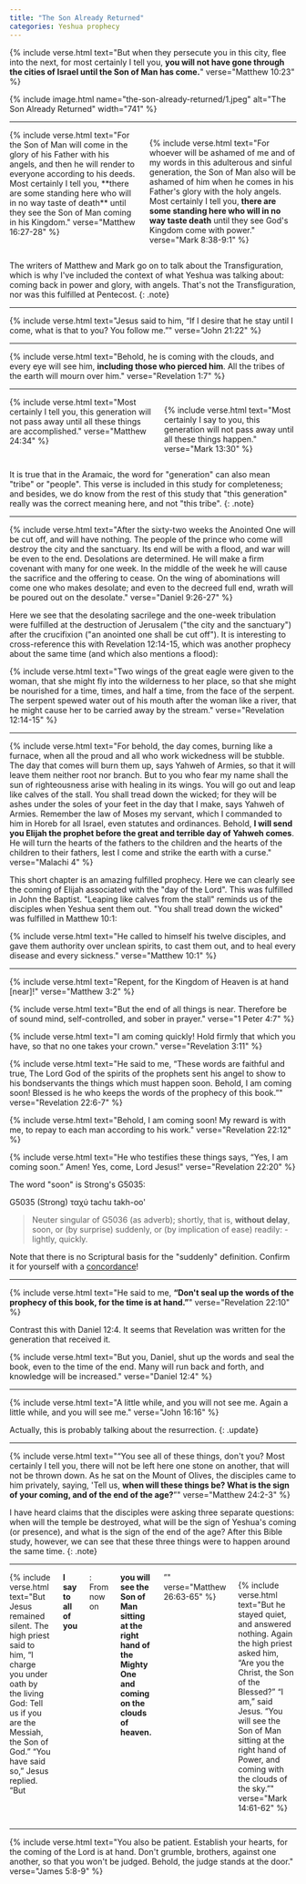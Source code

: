 ```yaml
---
title: "The Son Already Returned"
categories: Yeshua prophecy
---
```


{% include verse.html
text="But when they persecute you in this city, flee into the next, for most certainly I tell you, **you will not have gone through the cities of Israel until the Son of Man has come.**"
verse="Matthew 10:23"
%}

{% include image.html name="the-son-already-returned/1.jpeg" alt="The Son Already Returned" width="741" %}

---

<div class="columns">
{% include verse.html
text="For the Son of Man will come in the glory of his Father with his angels, and then he will render to everyone according to his deeds. Most certainly I tell you, **there are some standing here who will in no way taste of death** until they see the Son of Man coming in his Kingdom."
verse="Matthew 16:27-28"
%}

{% include verse.html
text="For whoever will be ashamed of me and of my words in this adulterous and sinful generation, the Son of Man also will be ashamed of him when he comes in his Father's glory with the holy angels. Most certainly I tell you, **there are some standing here who will in no way taste death** until they see God's Kingdom come with power."
verse="Mark 8:38-9:1"
%}
</div>

The writers of Matthew and Mark go on to talk about the Transfiguration, which is why I've included the context of what Yeshua was talking about: coming back in power and glory, with angels. That's not the Transfiguration, nor was this fulfilled at Pentecost.
{: .note}

---

{% include verse.html
text="Jesus said to him, “If I desire that he stay until I come, what is that to you? You follow me.”"
verse="John 21:22"
%}

---

{% include verse.html
text="Behold, he is coming with the clouds, and every eye will see him, **including those who pierced him**. All the tribes of the earth will mourn over him."
verse="Revelation 1:7"
%}

---

<div class="columns">
{% include verse.html
text="Most certainly I tell you, this generation will not pass away until all these things are accomplished."
verse="Matthew 24:34"
%}

{% include verse.html
text="Most certainly I say to you, this generation will not pass away until all these things happen."
verse="Mark 13:30"
%}
</div>

It is true that in the Aramaic, the word for "generation" can also mean "tribe" or "people". This verse is included in this study for completeness; and besides, we do know from the rest of this study that "this generation" really was the correct meaning here, and not "this tribe".
{: .note}

---

{% include verse.html
text="After the sixty-two weeks the Anointed One will be cut off, and will have nothing. The people of the prince who come will destroy the city and the sanctuary. Its end will be with a flood, and war will be even to the end. Desolations are determined. He will make a firm covenant with many for one week. In the middle of the week he will cause the sacrifice and the offering to cease. On the wing of abominations will come one who makes desolate; and even to the decreed full end, wrath will be poured out on the desolate."
verse="Daniel 9:26-27"
%}

Here we see that the desolating sacrilege and the one-week tribulation were fulfilled at the destruction of Jerusalem ("the city and the sanctuary") after the crucifixion ("an anointed one shall be cut off"). It is interesting to cross-reference this with Revelation 12:14-15, which was another prophecy about the same time (and which also mentions a flood):

{% include verse.html
text="Two wings of the great eagle were given to the woman, that she might fly into the wilderness to her place, so that she might be nourished for a time, times, and half a time, from the face of the serpent. The serpent spewed water out of his mouth after the woman like a river, that he might cause her to be carried away by the stream."
verse="Revelation 12:14-15"
%}

---

{% include verse.html
text="For behold, the day comes, burning like a furnace, when all the proud and all who work wickedness will be stubble. The day that comes will burn them up, says Yahweh of Armies, so that it will leave them neither root nor branch. But to you who fear my name shall the sun of righteousness arise with healing in its wings. You will go out and leap like calves of the stall. You shall tread down the wicked; for they will be ashes under the soles of your feet in the day that I make, says Yahweh of Armies. Remember the law of Moses my servant, which I commanded to him in Horeb for all Israel, even statutes and ordinances. Behold, **I will send you Elijah the prophet before the great and terrible day of Yahweh comes**. He will turn the hearts of the fathers to the children and the hearts of the children to their fathers, lest I come and strike the earth with a curse."
verse="Malachi 4"
%}

This short chapter is an amazing fulfilled prophecy. Here we can clearly see the coming of Elijah associated with the "day of the Lord". This was fulfilled in John the Baptist. "Leaping like calves from the stall" reminds us of the disciples when Yeshua sent them out. "You shall tread down the wicked" was fulfilled in Matthew 10:1:

{% include verse.html
text="He called to himself his twelve disciples, and gave them authority over unclean spirits, to cast them out, and to heal every disease and every sickness."
verse="Matthew 10:1"
%}

---

{% include verse.html
text="Repent, for the Kingdom of Heaven is at hand [near]!"
verse="Matthew 3:2"
%}

{% include verse.html
text="But the end of all things is near. Therefore be of sound mind, self-controlled, and sober in prayer."
verse="1 Peter 4:7"
%}

{% include verse.html
text="I am coming quickly! Hold firmly that which you have, so that no one takes your crown."
verse="Revelation 3:11"
%}

{% include verse.html
text="He said to me, “These words are faithful and true, The Lord God of the spirits of the prophets sent his angel to show to his bondservants the things which must happen soon. Behold, I am coming soon! Blessed is he who keeps the words of the prophecy of this book.”"
verse="Revelation 22:6-7"
%}

{% include verse.html
text="Behold, I am coming soon! My reward is with me, to repay to each man according to his work."
verse="Revelation 22:12"
%}

{% include verse.html
text="He who testifies these things says, “Yes, I am coming soon.” Amen! Yes, come, Lord Jesus!"
verse="Revelation 22:20"
%}

The word "soon" is Strong's G5035:

G5035   (Strong)
ταχύ
tachu
takh-oo'

> Neuter singular of G5036 (as adverb); shortly, that is, **without delay**, soon, or (by surprise) suddenly, or (by implication of ease) readily: - lightly, quickly.

Note that there is no Scriptural basis for the "suddenly" definition. Confirm it for yourself with a [concordance](https://www.blueletterbible.org/lexicon/g5035/kjv/tr/0-1/)!

---

{% include verse.html
text="He said to me, **“Don't seal up the words of the prophecy of this book, for the time is at hand.”**"
verse="Revelation 22:10"
%}

Contrast this with Daniel 12:4. It seems that Revelation was written for the generation that received it.

{% include verse.html
text="But you, Daniel, shut up the words and seal the book, even to the time of the end. Many will run back and forth, and knowledge will be increased."
verse="Daniel 12:4"
%}

---

{% include verse.html
text="A little while, and you will not see me. Again a little while, and you will see me."
verse="John 16:16"
%}

Actually, this is probably talking about the resurrection.
{: .update}

---

{% include verse.html
text="“You see all of these things, don't you? Most certainly I tell you, there will not be left here one stone on another, that will not be thrown down. As he sat on the Mount of Olives, the disciples came to him privately, saying, 'Tell us, **when will these things be? What is the sign of your coming, and of the end of the age?**”"
verse="Matthew 24:2-3"
%}

I have heard claims that the disciples were asking three separate questions: when will the temple be destroyed, what will be the sign of Yeshua's coming (or presence), and what is the sign of the end of the age? After this Bible study, however, we can see that these three things were to happen around the same time.
{: .note}

---

<div class="columns">
{% include verse.html
text="But Jesus remained silent. The high priest said to him, “I charge you under oath by the living God: Tell us if you are the Messiah, the Son of God.” “You have said so,” Jesus replied. “But <b>I say to all of you</b>: From now on <b>you will see the Son of Man sitting at the right hand of the Mighty One and coming on the clouds of heaven.</b>”"
verse="Matthew 26:63-65"
%}

{% include verse.html
text="But he stayed quiet, and answered nothing. Again the high priest asked him, “Are you the Christ, the Son of the Blessed?” “I am,” said Jesus. “You will see the Son of Man sitting at the right hand of Power, and coming with the clouds of the sky.”"
verse="Mark 14:61-62"
%}
</div>

---

{% include verse.html
text="You also be patient. Establish your hearts, for the coming of the Lord is at hand. Don't grumble, brothers, against one another, so that you won't be judged. Behold, the judge stands at the door."
verse="James 5:8-9"
%}
